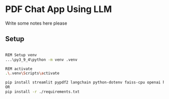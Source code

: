# PDF Chat App Using LLM

Write some notes here please

## Setup

```sh

REM Setup venv
...\py3_9_4\python -m venv .venv

REM activate
.\.venv\Scripts\activate

pip install streamlit pypdf2 langchain python-dotenv faiss-cpu openai huggingface_hub InstructorEmbedding sentence_transformers
OR
pip install -r ./requirements.txt

```

